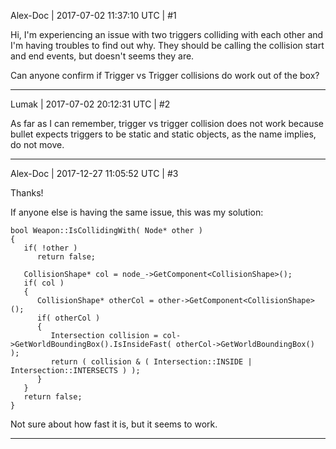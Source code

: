 Alex-Doc | 2017-07-02 11:37:10 UTC | #1

Hi, I'm experiencing an issue with two triggers colliding with each other and I'm having troubles to find out why. 
They should be calling the collision start and end events, but doesn't seems they are.

Can anyone confirm if Trigger vs Trigger collisions do work out of the box?

-------------------------

Lumak | 2017-07-02 20:12:31 UTC | #2

As far as I can remember, trigger vs trigger collision does not work because bullet expects triggers to be static and static objects, as the name implies, do not move.

-------------------------

Alex-Doc | 2017-12-27 11:05:52 UTC | #3

Thanks!

If anyone else is having the same issue, this was my solution:

```
bool Weapon::IsCollidingWith( Node* other )
{
   if( !other )
      return false;

   CollisionShape* col = node_->GetComponent<CollisionShape>();
   if( col )
   {
      CollisionShape* otherCol = other->GetComponent<CollisionShape>();
      if( otherCol )
      {
         Intersection collision = col->GetWorldBoundingBox().IsInsideFast( otherCol->GetWorldBoundingBox() );
         return ( collision & ( Intersection::INSIDE | Intersection::INTERSECTS ) );
      }
   }
   return false;
}
```

Not sure about how fast it is, but it seems to work.

-------------------------


